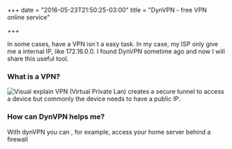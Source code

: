 +++
date = "2016-05-23T21:50:25-03:00"
title = "DynVPN - free VPN online service"

+++

In some cases, have a VPN isn´t a easy task. In my case, 
my ISP only give me a internal IP, like 172.16.0.0.
I found DynVPN sometime ago and now I will share this useful
tool.
### What is a VPN?
![Visual explain](https://www.dynvpn.com/static/assets/img/dynvpn-network-ex1.png "Visual explain")
VPN (Virtual Private Lan) creates a secure tunnel to access a device
but commonly the device needs to have a public IP.

### How can DynVPN helps me?
With dynVPN you can , for example, access your home server behind a firewall